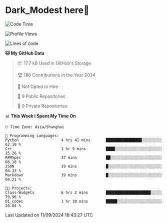 # Dark_Modest here👋
<!--
<img align="left" src="https://github-readme-stats.vercel.app/api/top-langs/?username=DarkModest" height=255>
<img align="left" src="https://github-readme-stats.vercel.app/api?username=DarkModest&include_all_commits=true&count_private-true&custom_title=Dark_Modest'%20GitHub%20Stats&line_height=30&show_icons=true&hide_border=false&bg_color=ffffff&title_color=000000&icon_color=000000&text_color=463467"><br>
-->
<!--START_SECTION:waka-->
![Code Time](http://img.shields.io/badge/Code%20Time-154%20hrs%2024%20mins-blue)

![Profile Views](http://img.shields.io/badge/Profile%20Views-0-blue)

![Lines of code](https://img.shields.io/badge/From%20Hello%20World%20I%27ve%20Written-131.3%20thousand%20lines%20of%20code-blue)

**🐱 My GitHub Data** 

> 📦 17.7 kB Used in GitHub's Storage 
 > 
> 🏆 186 Contributions in the Year 2024
 > 
> 🚫 Not Opted to Hire
 > 
> 📜 9 Public Repositories 
 > 
> 🔑 0 Private Repositories 
 > 
📊 **This Week I Spent My Time On** 

```text
🕑︎ Time Zone: Asia/Shanghai

💬 Programming Languages: 
Python                   4 hrs 41 mins       ████████████████░░░░░░░░░   62.18 % 
C++                      1 hr 9 mins         ████░░░░░░░░░░░░░░░░░░░░░   15.26 % 
RPMSpec                  37 mins             ██░░░░░░░░░░░░░░░░░░░░░░░   08.18 % 
JSON                     19 mins             █░░░░░░░░░░░░░░░░░░░░░░░░   04.33 % 
Markdown                 19 mins             █░░░░░░░░░░░░░░░░░░░░░░░░   04.21 % 

🐱‍💻 Projects: 
Class-Widgets            6 hrs 2 mins        ████████████████████░░░░░   79.96 % 
OI_codes                 1 hr 30 mins        █████░░░░░░░░░░░░░░░░░░░░   20.04 % 
```


 Last Updated on 11/09/2024 18:43:27 UTC
<!--END_SECTION:waka-->
